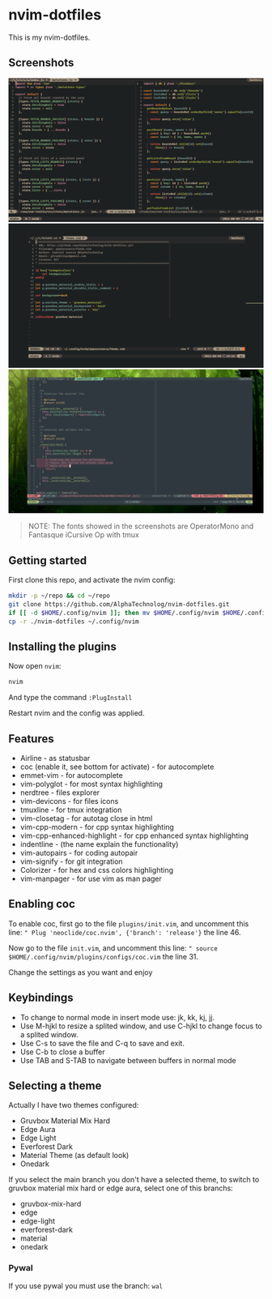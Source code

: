 # nvim-dotfiles

This is my nvim-dotfiles.

## Screenshots

![screenshot-1](./.screenshots/1.png)
![screenshot-2](./.screenshots/2.png)
![screenshot-3](./.screenshots/3.png)

> NOTE: The fonts showed in the screenshots are OperatorMono and Fantasque iCursive Op with tmux

## Getting started

First clone this repo, and activate the nvim config:

```sh
mkdir -p ~/repo && cd ~/repo
git clone https://github.com/AlphaTechnolog/nvim-dotfiles.git
if [[ -d $HOME/.config/nvim ]]; then mv $HOME/.config/nvim $HOME/.config/nvim.old; fi
cp -r ./nvim-dotfiles ~/.config/nvim
```

## Installing the plugins

Now open `nvim`:

```sh
nvim
```

And type the command `:PlugInstall`

Restart nvim and the config was applied.

## Features

- Airline - as statusbar
- coc (enable it, see bottom for activate) - for autocomplete
- emmet-vim - for autocomplete
- vim-polyglot - for most syntax highlighting
- nerdtree - files explorer
- vim-devicons - for files icons
- tmuxline - for tmux integration
- vim-closetag - for autotag close in html
- vim-cpp-modern - for cpp syntax highlighting
- vim-cpp-enhanced-highlight - for cpp enhanced syntax highlighting
- indentline - (the name explain the functionality)
- vim-autopairs - for coding autopair
- vim-signify - for git integration
- Colorizer - for hex and css colors highlighting
- vim-manpager - for use vim as man pager

## Enabling coc

To enable coc, first go to the file `plugins/init.vim`, and uncomment
this line: `" Plug 'neoclide/coc.nvim', {'branch': 'release'}` the line
46.

Now go to the file `init.vim`, and uncomment this line: `" source $HOME/.config/nvim/plugins/configs/coc.vim`
the line 31.

Change the settings as you want and enjoy

## Keybindings

- To change to normal mode in insert mode use: jk, kk, kj, jj.
- Use M-hjkl to resize a splited window, and use C-hjkl to change focus to a splited window.
- Use C-s to save the file and C-q to save and exit.
- Use C-b to close a buffer
- Use TAB and S-TAB to navigate between buffers in normal mode

## Selecting a theme

Actually I have two themes configured:

- Gruvbox Material Mix Hard
- Edge Aura
- Edge Light
- Everforest Dark
- Material Theme (as default look)
- Onedark

If you select the main branch you don't have a selected theme,
to switch to gruvbox material mix hard or edge aura, select one of
this branchs:

- gruvbox-mix-hard
- edge
- edge-light
- everforest-dark
- material
- onedark

### Pywal

If you use pywal you must use the branch: `wal`
